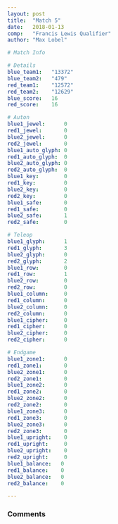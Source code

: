 ```yaml
---
layout: post
title:  "Match 5"
date:   2018-01-13
comp:   "Francis Lewis Qualifier"
author: "Max Lobel"

# Match Info

# Details
blue_team1:   "13372"
blue_team2:   "479"
red_team1:    "12572"
red_team2:    "12629"
blue_score:   16
red_score:    16

# Auton
blue1_jewel:      0
red1_jewel:       0
blue2_jewel:      0
red2_jewel:       0
blue1_auto_glyph: 0
red1_auto_glyph:  0
blue2_auto_glyph: 0
red2_auto_glyph:  0
blue1_key:        0
red1_key:         0
blue2_key:        0
red2_key:         0
blue1_safe:       0
red1_safe:        0
blue2_safe:       1
red2_safe:        0

# Teleop
blue1_glyph:      1
red1_glyph:       3
blue2_glyph:      0
red2_glyph:       2
blue1_row:        0
red1_row:         1
blue2_row:        0
red2_row:         0
blue1_column:     0
red1_column:      0
blue2_column:     0
red2_column:      0
blue1_cipher:     0
red1_cipher:      0
blue2_cipher:     0
red2_cipher:      0

# Endgame
blue1_zone1:      0
red1_zone1:       0
blue2_zone1:      0
red2_zone1:       0
blue1_zone2:      0
red1_zone2:       0
blue2_zone2:      0
red2_zone2:       0
blue1_zone3:      0
red1_zone3:       0
blue2_zone3:      0
red2_zone3:       0
blue1_upright:    0
red1_upright:     0
blue2_upright:    0
red2_upright:     0
blue1_balance:   0
red1_balance:    0
blue2_balance:   0
red2_balance:    0

---
```


### Comments
